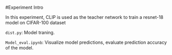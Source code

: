 #Experiment Intro

In this experiment, CLIP is used as the teacher network to train a resnet-18 model on CIFAR-100 dataset

`dist.py`: Model traning.

`Model_eval.ipynb`: Visualize model predictions, evaluate prediction accuracy of the model.